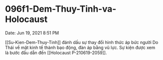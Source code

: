 # 096f1-Dem-Thuy-Tinh-va-Holocaust

Date: Jun 19, 2021 8:51 PM

[[Su-Kien-Dem-Thuy-Tinh]] đánh dấu sự thay đổi hình thức áp bức người Do Thái về mặt kinh tế thành bạo động, đàn áp bằng vũ lực. Sự kiện được xem là bước đầu dẫn đến [[Holocaust P-210619-2059]].